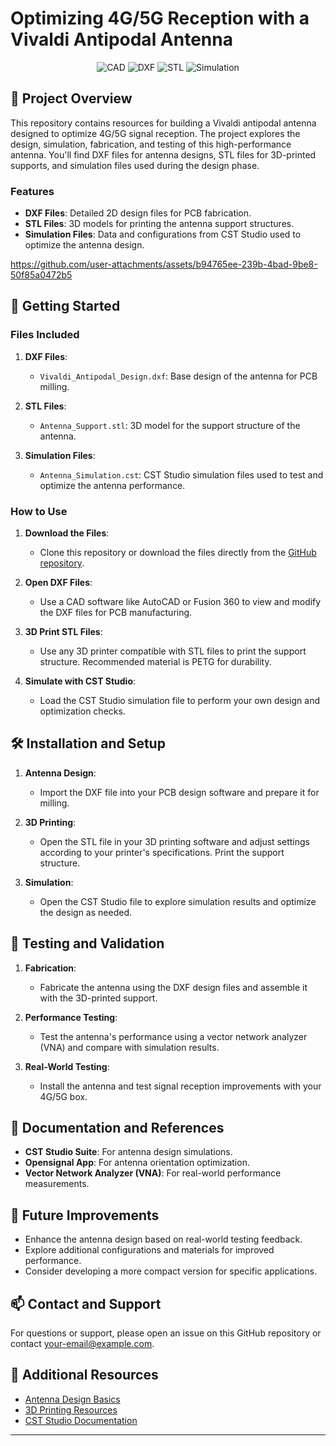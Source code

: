 # Optimizing 4G/5G Reception with a Vivaldi Antipodal Antenna

<p align="center">
    <img src="https://img.shields.io/badge/language-CAD-%23ff5722.svg?style=for-the-badge&logo=autodesk" alt="CAD">
    <img src="https://img.shields.io/badge/format-DXF-blue.svg?style=for-the-badge&logo=autodesk" alt="DXF">
    <img src="https://img.shields.io/badge/format-STL-red.svg?style=for-the-badge&logo=solidworks" alt="STL">
    <img src="https://img.shields.io/badge/format-Simulation-yellow.svg?style=for-the-badge&logo=cst" alt="Simulation">
</p>

## :open_book: Project Overview

This repository contains resources for building a Vivaldi antipodal antenna designed to optimize 4G/5G signal reception. The project explores the design, simulation, fabrication, and testing of this high-performance antenna. You'll find DXF files for antenna designs, STL files for 3D-printed supports, and simulation files used during the design phase.

### Features

- **DXF Files**: Detailed 2D design files for PCB fabrication.
- **STL Files**: 3D models for printing the antenna support structures.
- **Simulation Files**: Data and configurations from CST Studio used to optimize the antenna design.


https://github.com/user-attachments/assets/b94765ee-239b-4bad-9be8-50f85a0472b5


## :rocket: Getting Started

### Files Included

1. **DXF Files**: 
   - `Vivaldi_Antipodal_Design.dxf`: Base design of the antenna for PCB milling.

2. **STL Files**:
   - `Antenna_Support.stl`: 3D model for the support structure of the antenna.

3. **Simulation Files**:
   - `Antenna_Simulation.cst`: CST Studio simulation files used to test and optimize the antenna performance.

### How to Use

1. **Download the Files**:
   - Clone this repository or download the files directly from the [GitHub repository](https://github.com/your-repo-link).

2. **Open DXF Files**:
   - Use a CAD software like AutoCAD or Fusion 360 to view and modify the DXF files for PCB manufacturing.

3. **3D Print STL Files**:
   - Use any 3D printer compatible with STL files to print the support structure. Recommended material is PETG for durability.

4. **Simulate with CST Studio**:
   - Load the CST Studio simulation file to perform your own design and optimization checks.

## 🛠️ Installation and Setup

1. **Antenna Design**:
   - Import the DXF file into your PCB design software and prepare it for milling.

2. **3D Printing**:
   - Open the STL file in your 3D printing software and adjust settings according to your printer's specifications. Print the support structure.

3. **Simulation**:
   - Open the CST Studio file to explore simulation results and optimize the design as needed.

## :test_tube: Testing and Validation

1. **Fabrication**:
   - Fabricate the antenna using the DXF design files and assemble it with the 3D-printed support.

2. **Performance Testing**:
   - Test the antenna's performance using a vector network analyzer (VNA) and compare with simulation results.

3. **Real-World Testing**:
   - Install the antenna and test signal reception improvements with your 4G/5G box.

## :memo: Documentation and References

- **CST Studio Suite**: For antenna design simulations.
- **Opensignal App**: For antenna orientation optimization.
- **Vector Network Analyzer (VNA)**: For real-world performance measurements.

## :wrench: Future Improvements

- Enhance the antenna design based on real-world testing feedback.
- Explore additional configurations and materials for improved performance.
- Consider developing a more compact version for specific applications.

## :mailbox: Contact and Support

For questions or support, please open an issue on this GitHub repository or contact [your-email@example.com](mailto:your-email@example.com).

## :book: Additional Resources

- [Antenna Design Basics](https://example.com/antenna-design)
- [3D Printing Resources](https://example.com/3d-printing)
- [CST Studio Documentation](https://example.com/cst-docs)

---

